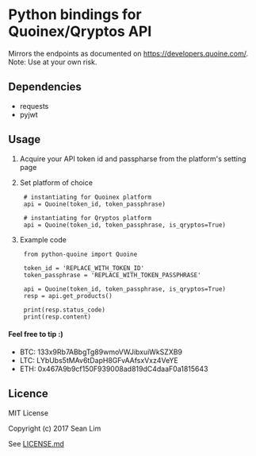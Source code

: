 # Python bindings for Quoinex/Qryptos API

Mirrors the endpoints as documented on https://developers.quoine.com/.
Note: Use at your own risk.

## Dependencies
- requests
- pyjwt

## Usage

1. Acquire your API token id and passpharse from the platform's setting page
2. Set platform of choice

        # instantiating for Quoinex platform
        api = Quoine(token_id, token_passphrase)

        # instantiating for Qryptos platform
        api = Quoine(token_id, token_passphrase, is_qryptos=True)

3. Example code

        from python-quoine import Quoine

        token_id = 'REPLACE_WITH_TOKEN_ID'
        token_passphrase = 'REPLACE_WITH_TOKEN_PASSPHRASE'

        api = Quoine(token_id, token_passphrase, is_qryptos=True)
        resp = api.get_products()

        print(resp.status_code)
        print(resp.content)


#### Feel free to tip :)

- BTC: 133x9Rb7ABbgTg89wmoVWJibxuiWkSZXB9
- LTC: LYbUbs5tMAv6tDapH8GFvAAfsxVxz4VeYE
- ETH: 0x467A9b9cf150F939008ad819dC4daaF0a1815643

## Licence

MIT License

Copyright (c) 2017 Sean Lim

See [LICENSE.md](LICENSE.md)
